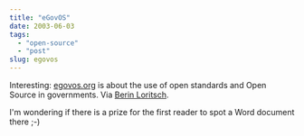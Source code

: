 ```yaml
---
title: "eGovOS"
date: 2003-06-03
tags: 
  - "open-source"
  - "post"
slug: egovos
---
```


Interesting: [egovos.org](http://www.egovos.org/) is about the use of open standards and Open Source in governments. Via [Berin Loritsch](http://jakarta-k.sourceforge.net/avalon/authors/bloritsch.html).

I'm wondering if there is a prize for the first reader to spot a Word document there ;-)
